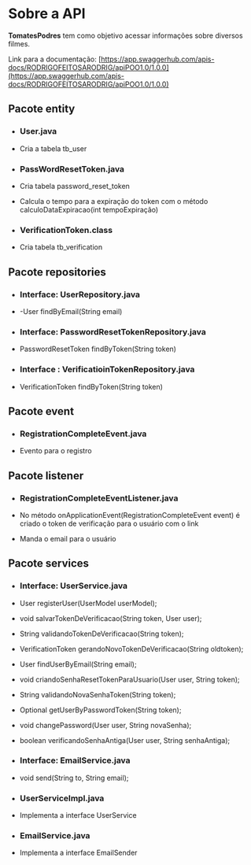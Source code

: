 # Sobre a API

**TomatesPodres** tem como objetivo acessar informações sobre diversos filmes.

Link para a documentação: [https://app.swaggerhub.com/apis-docs/RODRIGOFEITOSARODRIG/apiPOO1.0/1.0.0](https://app.swaggerhub.com/apis-docs/RODRIGOFEITOSARODRIG/apiPOO1.0/1.0.0)

## Pacote entity

- ### **User.java**

 -   Cria a tabela tb_user

- ### **PassWordResetToken.java**
 - Cria tabela password_reset_token
 - Calcula o tempo para a expiração do token com o método calculoDataExpiracao(int tempoExpiração)

- ### **VerificationToken.class**
 - Cria tabela tb_verification

## Pacote repositories

- ### **Interface: UserRepository.java**

 -   -User findByEmail(String email)

- ### **Interface: PasswordResetTokenRepository.java**
 - PasswordResetToken findByToken(String token)

- ### **Interface : VerificatioinTokenRepository.java**
 - VerificationToken findByToken(String token) 

  ## Pacote event

- ### **RegistrationCompleteEvent.java**

 -   Evento para o registro

## Pacote listener

- ### **RegistrationCompleteEventListener.java**

 -  No método onApplicationEvent(RegistrationCompleteEvent event) é criado o token de verificação para o usuário com o link
 - Manda o email para o usuário


## Pacote services

- ### **Interface: UserService.java**

 -   User registerUser(UserModel userModel);

 - void salvarTokenDeVerificacao(String token, User user);

 - String validandoTokenDeVerificacao(String token);

 - VerificationToken gerandoNovoTokenDeVerificacao(String oldtoken);

 - User findUserByEmail(String email);

 - void criandoSenhaResetTokenParaUsuario(User user, String token);

 - String validandoNovaSenhaToken(String token);

 - Optional<User> getUserByPasswordToken(String token);

 - void changePassword(User user, String novaSenha);

 - boolean verificandoSenhaAntiga(User user, String senhaAntiga);

- ### **Interface: EmailService.java**
 - void send(String to, String email);

- ### **UserServiceImpl.java**
 - Implementa a interface UserService
- ### **EmailService.java**
 - Implementa a interface EmailSender
